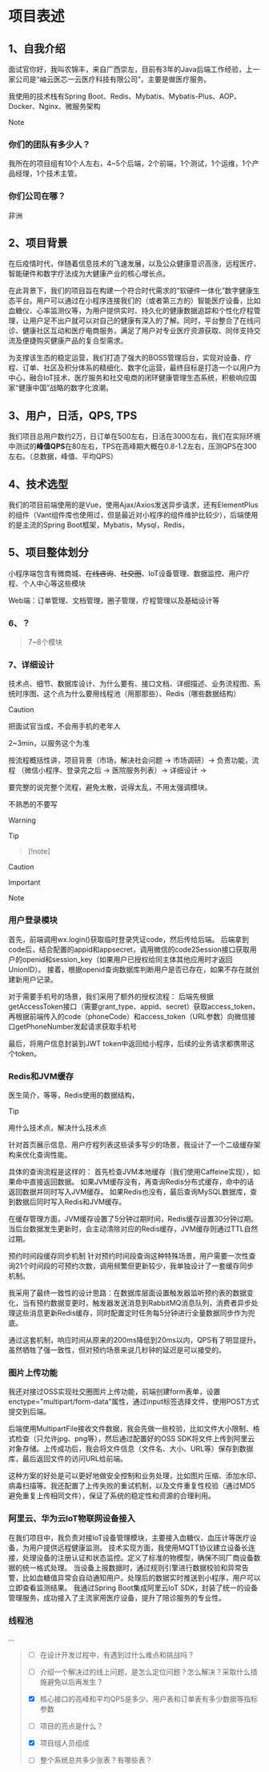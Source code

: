 # 项目表述

## 1、自我介绍

面试官你好，我叫农锦丰，来自广西崇左，目前有3年的Java后端工作经验，上一家公司是“岫云医芯一云医疗科技有限公司”，主要是做医疗服务。

我使用的技术栈有Spring Boot、Redis、Mybatis、Mybatis-Plus、AOP、Docker、Nginx、微服务架构

> [!NOTE]
>
> ### 你们的团队有多少人？
>
> 我所在的项目组有10个人左右，4~5个后端，2个前端，1个测试，1个运维，1个产品经理，1个技术主管。
>
> ### 你们公司在哪？
>
> 非洲



## 2、项目背景

在后疫情时代，伴随着信息技术的飞速发展，以及公众健康意识高涨，远程医疗、智能硬件和数字疗法成为大健康产业的核心增长点。

在此背景下，我们的项目旨在构建一个符合时代需求的“软硬件一体化”数字健康生态平台。用户可以通过在小程序连接我们的（或者第三方的）智能医疗设备，比如血糖仪、心率监测仪等，为用户提供实时、持久化的健康数据追踪和个性化疗程管理，让用户足不出户就可以对自己的健康有深入的了解。同时，平台整合了在线问诊、健康社区互动和医疗电商服务，满足了用户对专业医疗资源获取、同伴支持交流及便捷购买健康产品的复合型需求。

为支撑该生态的稳定运营，我们打造了强大的BOSS管理后台，实现对设备、疗程、订单、社区及积分体系的精细化、数字化运营，最终目标是打造一个以用户为中心，融合IoT技术、医疗服务和社交电商的闭环健康管理生态系统，积极响应国家“健康中国”战略的数字化浪潮。

## 3、用户，日活，QPS,  TPS

我们项目总用户数约2万，日订单在500左右，日活在3000左右，我们在实际环境中测试的**峰值QPS**在80左右，TPS在高峰期大概在0.8-1.2左右，压测QPS在300左右。（总数据，峰值、平均QPS）

## 4、技术选型

我们的项目前端使用的是Vue，使用Ajax/Axios发送异步请求，还有ElementPlus的组件（Vant组件库也使用过，但是最近对小程序的组件维护比较少），后端使用的是主流的Spring Boot框架，Mybatis，Mysql，Redis，



## 5、项目整体划分

小程序端包含有微商城、~~在线咨询~~、~~社交圈~~、IoT设备管理、数据监控、用户疗程、个人中心等这些模块

Web端：订单管理、文档管理，圈子管理，疗程管理以及基础设计等



### 6、？

> 7~8个模块



### 7、详细设计

技术点、细节、数据库设计、为什么要有、接口文档、详细描述、业务流程图、系统时序图、这个点为什么要用线程池（用那那些）、Redis（哪些数据结构）



> [!caution] 
>
> 把面试官当成，不会用手机的老年人
>
> 2~3min，以服务这个为准
>
> 按流程概括性讲，项目背景（市场，解决社会问题 -> 市场调研）-> 负责功能，流程 （微信小程序、登录完之后 -> 医院服务列表）->  详细设计 -> 
>
> 要完整的说完整个流程，避免太散，说得太乱，不用太强调模块。
>
> 不熟悉的不要写





> [!warning]

> [!tip]

>  [!note]

> [!caution]

> [!important]





> [!note]
>
> ### 用户登录模块
>
> 首先，前端调用wx.login()获取临时登录凭证code，然后传给后端。
> 后端拿到code后，结合配置的appid和appsecret，调用微信的code2Session接口获取用户的openid和session_key（如果用户已授权给同主体其他应用时才返回UnionID）。
> 接着，根据openid查询数据库判断用户是否已存在，如果不存在就创建新用户记录。
>
> 对于需要手机号的场景，我们采用了额外的授权流程：
> 后端先根据getAccessToken接口（需要grant_type、appid、secret）获取access_token，再根据前端传入的code（phoneCode）和access_token（URL参数）向微信接口getPhoneNumber发起请求获取手机号
>
> 最后，将用户信息封装到JWT token中返回给小程序，后续的业务请求都携带这个token。
>
> 
>
> ### Redis和JVM缓存
>
> 医生简介，等等，Redis使用的数据结构，
>
> > [!tip]
> >
> > 用什么技术点，解决什么技术点
>
> 针对首页展示信息、用户疗程列表这些读多写少的场景，我设计了一个二级缓存架构来优化查询性能。
>
> 具体的查询流程是这样的：
> 首先检查JVM本地缓存（我们使用Caffeine实现），如果命中直接返回数据。
> 如果JVM缓存没有，再查询Redis分布式缓存，命中的话返回数据并同时写入JVM缓存。
> 如果Redis也没有，最后查询MySQL数据库，查到数据后同时写入Redis和JVM缓存。
>
> 在缓存管理方面，JVM缓存设置了5分钟过期时间，Redis缓存设置30分钟过期。当后台数据发生更新时，会主动清除对应的Redis缓存，JVM缓存则通过TTL自然过期。
>
> 预约时间段缓存同步机制
> 针对预约时间段查询这种特殊场景，用户需要一次性查询21个时间段的可预约次数，调用频繁但更新较少，我单独设计了一套缓存同步机制。
>
> 我采用了最终一致性的设计思路：在数据库层面设置触发器监听预约表的数据变化，当有预约数据变更时，触发器发送消息到RabbitMQ消息队列，消费者异步处理这些消息更新Redis缓存，同时配置定时任务每5分钟进行全量数据同步作为兜底。
>
> 通过这套机制，响应时间从原来的200ms降低到20ms以内，QPS有了明显提升。虽然牺牲了强一致性，但对预约场景来说几秒钟的延迟是可以接受的。
>
> 
>
> ### 图片上传功能
>
> 我还对接过OSS实现社交圈图片上传功能，前端创建form表单，设置enctype="multipart/form-data"属性，通过input标签选择文件，使用POST方式提交到后端。
>
> 后端使用MultipartFile接收文件数据，我会先做一些校验，比如文件大小限制、格式检查（只允许jpg、png等），然后通过配置好的OSS SDK将文件上传到阿里云对象存储。上传成功后，我会将文件信息（文件名、大小、URL等）保存到数据库，最后返回文件的访问URL给前端。
>
> 这种方案的好处是可以更好地做安全控制和业务处理，比如图片压缩、添加水印、病毒扫描等。我还配置了上传失败的重试机制，以及文件重复性校验（通过MD5避免重复上传相同文件），保证了系统的稳定性和资源的合理利用。
>
> 
>
> ### 阿里云、华为云IoT物联网设备接入
>
> 在我们项目中，我负责对接IoT设备管理模块，主要接入血糖仪、血压计等医疗设备，为用户提供远程健康监测。 技术实现方面，我使用MQTT协议建立设备长连接，处理设备的注册认证和状态监控。定义了标准的物模型，确保不同厂商设备数据的统一格式处理。 当设备上报数据时，通过规则引擎进行数据校验和异常告警，比如血糖值异常会自动通知用户。处理后的数据实时推送到小程序，用户可以立即查看监测结果。 我通过Spring Boot集成阿里云IoT SDK，封装了统一的设备管理服务，成功接入了主流家用医疗设备，提升了陪诊服务的专业性。
>
> 
>
> ### 线程池
>
> ...







> - [ ] 在设计开发过程中，有遇到过什么难点和挑战吗？
>
>
> - [ ] 介绍一个解决过的线上问题，是怎么定位问题？怎么解决？采取什么措施避免以后再发生？
>
> - [x] 核心接口的高峰和平均QPS是多少、用户表和订单表有多少数据等指标参数
>
>
> - [ ] 项目的亮点是什么？
>
>
> - [x] 项目组人员组成
>
>
> - [ ] 整个系统总共多少张表？有哪些表？

